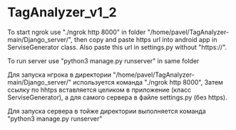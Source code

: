 # TagAnalyzer_v1_2

To start ngrok use "./ngrok http 8000" in folder "/home/pavel/TagAnalyzer-main/Django_server/",
then  copy and paste https url into android app in ServiseGenerator class.
Also paste this url in settings.py without "https://".

To run server use "python3 manage.py runserver" in same folder

Для запуска нгрока  в директории "/home/pavel/TagAnalyzer-main/Django_server/" используется команда "./ngrok http 8000",
Затем ссылку по hhtps вставляется целиком в приложение (класс ServiseGenerator), а для самого сервера в файле settings.py  (без https).

Для запуска сервера в тойже директории выполняется команда "python3 manage.py runserver"
